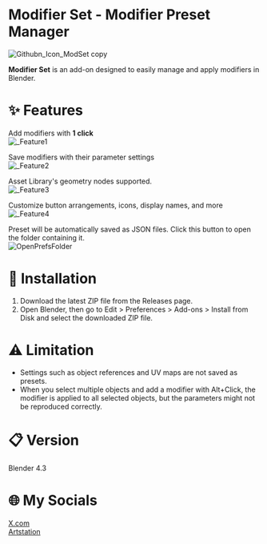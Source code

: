# Modifier Set - Modifier Preset Manager
![Githubn_Icon_ModSet copy](https://github.com/user-attachments/assets/cd2a3fe9-af6f-4eaf-9970-c0914e95aab5)

**Modifier Set** is an add-on designed to easily manage and apply modifiers in Blender.  



# ✨ Features
Add modifiers with **1 click**  
![_Feature1](https://github.com/user-attachments/assets/c7692d83-f1bd-4754-9b94-3b02f5d009c3)


Save modifiers with their parameter settings   
![_Feature2](https://github.com/user-attachments/assets/e7406521-d2b3-4f32-b8e4-230a32f4f085)


Asset Library's geometry nodes supported.  
![_Feature3](https://github.com/user-attachments/assets/ad8c18aa-af31-4741-b6fe-2e448d27d0d7)

Customize button arrangements, icons, display names, and more  
![_Feature4](https://github.com/user-attachments/assets/046b94a3-9f4d-49c7-9fff-9694c28ed319)

Preset will be automatically saved as JSON files. Click this button to open the folder containing it.  
![OpenPrefsFolder](https://github.com/user-attachments/assets/406aa86f-430e-4ba8-8d05-3520aa634622)

# 🚀 Installation
1. Download the latest ZIP file from the Releases page.
2. Open Blender, then go to Edit > Preferences > Add-ons > Install from Disk and select the downloaded ZIP file.  

# ⚠️ Limitation
- Settings such as object references and UV maps are not saved as presets.  
- When you select multiple objects and add a modifier with Alt+Click, the modifier is applied to all selected objects, but the parameters might not be reproduced correctly.

# 📋 Version  
Blender 4.3

# 🌐 My Socials
[X.com](https://x.com/you16_0823)  
[Artstation](https://www.artstation.com/chironamo)
